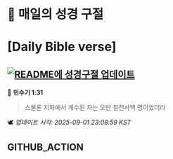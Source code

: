 # 🙏 매일의 성경 구절
# [Daily Bible verse]
## [![README에 성경구절 업데이트](https://github.com/DONGSUKA/first_test/actions/workflows/update-readme-bible.yml/badge.svg)](https://github.com/DONGSUKA/first_test/actions/workflows/update-readme-bible.yml)
<!-- START_BIBLE_VERSE -->
📖 **민수기 1:31**
> 스불론 지파에서 계수된 자는 오만 칠천사백 명이었더라

🕊️ _업데이트 시각: 2025-09-01 23:08:59 KST_
  <!-- END_BIBLE_VERSE -->
## GITHUB_ACTION
